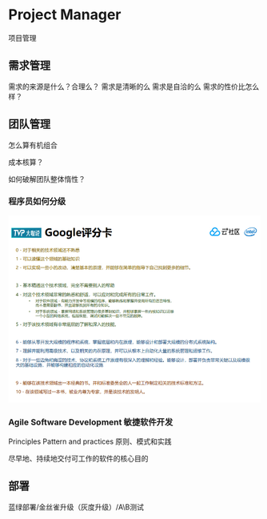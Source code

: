 # Project Manager
项目管理

## 需求管理
需求的来源是什么？合理么？
需求是清晰的么
需求是自洽的么
需求的性价比怎么样？

## 团队管理
怎么算有机组合

成本核算？

如何破解团队整体惰性？

### 程序员如何分级
![program-level](program-level.png)

### Agile Software Development 敏捷软件开发
Principles Pattern and practices 原则、模式和实践

尽早地、持续地交付可工作的软件的核心目的

## 部署
蓝绿部署/金丝雀升级（灰度升级）/A\B测试

